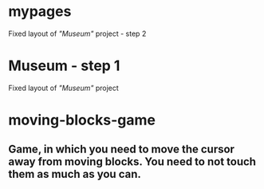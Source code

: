 # mypages

Fixed layout of *"Museum"* project - step 2

# Museum - step 1

Fixed layout of *"Museum"* project

# moving-blocks-game

## Game, in which you need to move the cursor away from moving blocks. You need to not touch them as much as you can.

